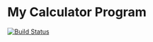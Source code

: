 # My Calculator Program
[![Build Status](https://app.travis-ci.com/prashed/calc_IS218.svg?branch=main)](https://app.travis-ci.com/prashed/calc_IS218)